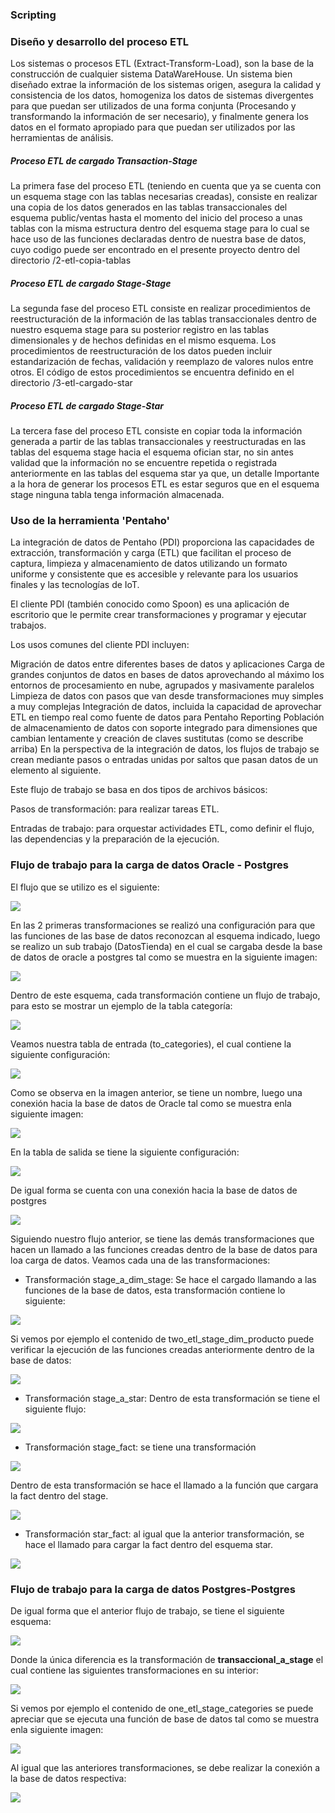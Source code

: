 ### Scripting
### Diseño y desarrollo del proceso ETL

Los sistemas o procesos ETL (Extract-Transform-Load), son la base de la construcción de cualquier sistema DataWareHouse. Un sistema bien diseñado extrae la información de los sistemas origen, asegura la calidad y consistencia de los datos, homogeniza los datos de sistemas divergentes para que puedan ser utilizados de una forma conjunta (Procesando y transformando la información de ser necesario), y finalmente genera los datos en el formato apropiado para que puedan ser utilizados por las herramientas de análisis.

##### Proceso ETL de cargado Transaction-Stage

La primera fase del proceso ETL (teniendo en cuenta que ya se cuenta con un esquema stage con las tablas necesarias creadas), consiste en realizar una copia de los datos generados en las tablas transaccionales del esquema public/ventas hasta el momento del inicio del proceso a unas tablas con la misma estructura dentro del esquema stage para lo cual se hace uso de las funciones declaradas dentro de nuestra base de datos, cuyo codigo puede ser encontrado en el presente proyecto dentro del directorio /2-etl-copia-tablas

##### Proceso ETL de cargado Stage-Stage
La segunda fase del proceso ETL consiste en realizar procedimientos de reestructuración de la información de las tablas transaccionales dentro de nuestro esquema stage para su posterior registro en las tablas dimensionales y de hechos definidas en el mismo esquema. Los procedimientos de reestructuración de los datos pueden incluir estandarización de fechas, validación y reemplazo de valores nulos entre otros. El código de estos procedimientos se encuentra definido en el directorio /3-etl-cargado-star

##### Proceso ETL de cargado Stage-Star
La tercera fase del proceso ETL consiste en copiar toda la información generada a partir de las tablas transaccionales y reestructuradas en las tablas del esquema stage hacia el esquema ofician star, no sin antes validad que la información no se encuentre repetida o registrada anteriormente en las tablas del esquema star ya que, un detalle Importante a la hora de generar los procesos ETL es estar seguros que en el esquema stage ninguna  tabla tenga información almacenada.

### Uso de la herramienta 'Pentaho'
La integración de datos de Pentaho (PDI) proporciona las capacidades de extracción, transformación y carga (ETL) que facilitan el proceso de captura, limpieza y almacenamiento de datos utilizando un formato uniforme y consistente que es accesible y relevante para los usuarios finales y las tecnologías de IoT.

El cliente PDI (también conocido como Spoon) es una aplicación de escritorio que le permite crear transformaciones y programar y ejecutar trabajos.

Los usos comunes del cliente PDI incluyen:

Migración de datos entre diferentes bases de datos y aplicaciones
Carga de grandes conjuntos de datos en bases de datos aprovechando al máximo los entornos de procesamiento en nube, agrupados y masivamente paralelos
Limpieza de datos con pasos que van desde transformaciones muy simples a muy complejas
Integración de datos, incluida la capacidad de aprovechar ETL en tiempo real como fuente de datos para Pentaho Reporting
Población de almacenamiento de datos con soporte integrado para dimensiones que cambian lentamente y creación de claves sustitutas (como se describe arriba)
En la perspectiva de la integración de datos, los flujos de trabajo se crean mediante pasos o entradas unidas por saltos que pasan datos de un elemento al siguiente.

Este flujo de trabajo se basa en dos tipos de archivos básicos:

Pasos de transformación: para realizar tareas ETL.

Entradas de trabajo: para orquestar actividades ETL, como definir el flujo, las dependencias y la preparación de la ejecución.

### Flujo de trabajo para la carga de datos Oracle - Postgres
El flujo que se utilizo es el siguiente:

![](img/flujo_pentaho.png)

En las 2 primeras transformaciones se realizó una configuración para que las funciones de las base de datos reconozcan al esquema indicado, luego se realizo un sub trabajo (DatosTienda) en el cual se cargaba desde la base de datos de oracle a postgres tal como se muestra en la siguiente imagen:

![](img/flujo_pentaho_esquema.png)

Dentro de este esquema, cada transformación contiene un flujo de trabajo, para esto se mostrar un ejemplo de la tabla categoría:

![](img/flujo_pentaho_categoria.png)

Veamos nuestra tabla de entrada (to_categories), el cual contiene la siguiente configuración:

![](img/flujo_pentaho_entrada_categoria.png)

Como se observa en la imagen anterior, se tiene un nombre, luego una conexión hacia la base de datos de Oracle tal como se muestra enla siguiente imagen:

![](img/flujo_pentaho_conexion.png)

En la tabla de salida se tiene la siguiente configuración:

![](img/flujo_pentaho_salida.png)

De igual forma se cuenta con una conexión hacia la base de datos de postgres

![](img/flujo_pentaho_postgres.png)

Siguiendo nuestro flujo anterior, se tiene las demás transformaciones que hacen un llamado  a las funciones creadas dentro de la base de datos para loa carga de datos. Veamos cada una de las transformaciones:

- Transformación stage_a_dim_stage: Se hace el cargado llamando a las funciones de la base de datos, esta transformación contiene lo siguiente:

![](img/transformacion_stage_dimstage.png)

Si vemos por ejemplo el contenido de two_etl_stage_dim_producto puede verificar la ejecución de las funciones creadas anteriormente dentro de la base de datos:

![](img/flujo_pentaho_funcionU.png)

- Transformación stage_a_star: Dentro de esta transformación se tiene el siguiente flujo:

![](img/transformacion_stage_star.png)

- Transformación stage_fact: se tiene una transformación 

![](img/transformacion_stage_fac.png)

Dentro de esta transformación se hace el llamado a la función que cargara la fact dentro del stage.

![](img/flujo_pentaho_funcionD.png)

- Transformación star_fact: al igual que la anterior transformación, se hace el llamado para cargar la fact dentro del esquema star.

![](img/transformacion_star_fact.png)

### Flujo de trabajo para la carga de datos Postgres-Postgres

De igual forma que el anterior flujo de trabajo, se tiene el siguiente esquema:

![](img/flujo_pentahoi_postgres.png)

Donde la única diferencia es la transformación de **transaccional_a_stage** el cual contiene las siguientes transformaciones en su interior:

![](img/flujo_pentaho_transaccional_a_stage.png)

Si vemos por ejemplo el contenido de one_etl_stage_categories se puede apreciar que se ejecuta una función de base de datos tal como se muestra enla siguiente imagen:

![](img/flujo_pentaho_one_etl_stage_categories.png)

Al igual que las anteriores transformaciones, se debe realizar la conexión a la base de datos respectiva:

![](img/conexion_bd_pg.png)















